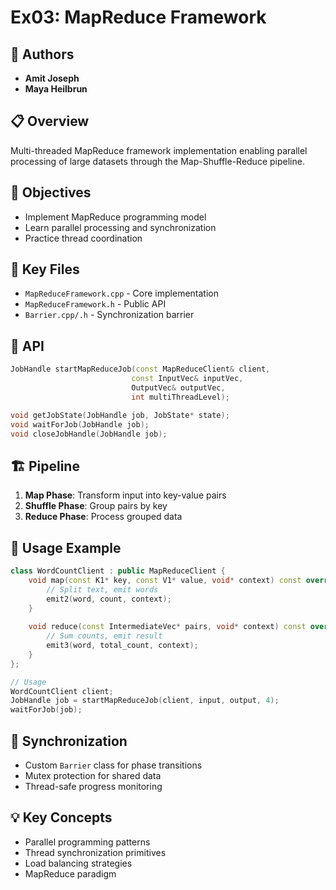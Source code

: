 # Ex03: MapReduce Framework

## 👥 Authors
- **Amit Joseph**
- **Maya Heilbrun**

## 📋 Overview

Multi-threaded MapReduce framework implementation enabling parallel processing of large datasets through the Map-Shuffle-Reduce pipeline.

## 🎯 Objectives
- Implement MapReduce programming model
- Learn parallel processing and synchronization
- Practice thread coordination

## 📁 Key Files
- `MapReduceFramework.cpp` - Core implementation
- `MapReduceFramework.h` - Public API
- `Barrier.cpp/.h` - Synchronization barrier

## 🔧 API

```cpp
JobHandle startMapReduceJob(const MapReduceClient& client,
                           const InputVec& inputVec, 
                           OutputVec& outputVec,
                           int multiThreadLevel);

void getJobState(JobHandle job, JobState* state);
void waitForJob(JobHandle job);
void closeJobHandle(JobHandle job);
```

## 🏗️ Pipeline

1. **Map Phase**: Transform input into key-value pairs
2. **Shuffle Phase**: Group pairs by key 
3. **Reduce Phase**: Process grouped data

## 🚀 Usage Example

```cpp
class WordCountClient : public MapReduceClient {
    void map(const K1* key, const V1* value, void* context) const override {
        // Split text, emit words
        emit2(word, count, context);
    }
    
    void reduce(const IntermediateVec* pairs, void* context) const override {
        // Sum counts, emit result
        emit3(word, total_count, context);
    }
};

// Usage
WordCountClient client;
JobHandle job = startMapReduceJob(client, input, output, 4);
waitForJob(job);
```

## 🧵 Synchronization
- Custom `Barrier` class for phase transitions
- Mutex protection for shared data
- Thread-safe progress monitoring

## 💡 Key Concepts
- Parallel programming patterns
- Thread synchronization primitives
- Load balancing strategies
- MapReduce paradigm